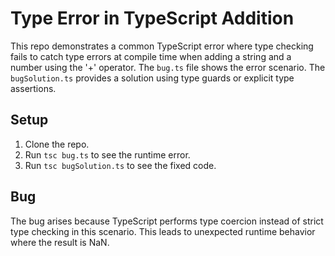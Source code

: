 # Type Error in TypeScript Addition
This repo demonstrates a common TypeScript error where type checking fails to catch type errors at compile time when adding a string and a number using the '+' operator.
The `bug.ts` file shows the error scenario.  The `bugSolution.ts` provides a solution using type guards or explicit type assertions.
## Setup
1. Clone the repo.
2. Run `tsc bug.ts` to see the runtime error.
3. Run `tsc bugSolution.ts` to see the fixed code.
## Bug
The bug arises because TypeScript performs type coercion instead of strict type checking in this scenario. This leads to unexpected runtime behavior where the result is NaN.